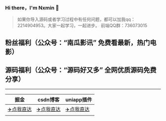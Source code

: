 ### Hi there，I'm Nxmin 👋

> 如果你导入源码或者学习过程中有任何问题，都可以加我qq：2214904953。大家一起学习，一起进步。 前端QQ群：736073015


## 粉丝福利（公众号：“南瓜影讯” 免费看最新，热门电影）
## 源码福利（公众号：“源码好又多” 全网优质源码免费分享）

---
 | 掘金  |csdn博客 | uniapp插件|
 | ----  | --- |--- |
 | [✈️点我直达](https://juejin.cn/user/624178334799159)|[✈️点我直达](https://blog.csdn.net/qq_32340877)| [✈️点我直达](https://ext.dcloud.net.cn/publisher?id=148103)|
